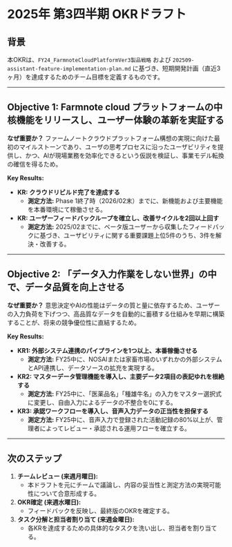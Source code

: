 # 2025年 第3四半期 OKRドラフト

## 背景

本OKRは、`FY24_FarmnoteCloudPlatformVer3製品戦略` および `202509-assistant-feature-implementation-plan.md` に基づき、短期開発計画（直近3ヶ月）を達成するためのチーム目標を定義するものです。

---

## Objective 1: Farmnote cloud プラットフォームの中核機能をリリースし、ユーザー体験の革新を実証する

**なぜ重要か？**
ファームノートクラウドプラットフォーム構想の実現に向けた最初のマイルストーンであり、ユーザの思考プロセスに沿ったユーザビリティを提供し、かつ、AIが現場業務を効率化できるという仮説を検証し、事業モデル転換の確信を得るため。

**Key Results:**
- **KR: クラウドリビルド完了を達成する**
  - **測定方法:** Phase 1終了時（2026/02末）までに、新機能および主要機能を本番環境にて稼働させる。
- **KR: ユーザーフィードバックループを確立し、改善サイクルを2回以上回す**
  - **測定方法:** 2025/02までに、ベータ版ユーザーから収集したフィードバックに基づき、ユーザビリティに関する重要課題上位5件のうち、3件を解決・改善する。

---

## Objective 2: 「データ入力作業をしない世界」の中で、データ品質を向上させる

**なぜ重要か？**
意思決定やAIの性能はデータの質と量に依存するため、ユーザーの入力負荷を下げつつ、高品質なデータを自動的に蓄積する仕組みを早期に構築することが、将来の競争優位性に直結するため。

**Key Results:**
- **KR1: 外部システム連携のパイプラインを1つ以上、本番稼働させる**
  - **測定方法:** FY25中に、NOSAIまたは家畜市場のいずれかの外部システムとAPI連携し、データソースの拡充を実現する。
- **KR2: マスターデータ管理機能を導入し、主要データ2項目の表記ゆれを根絶する**
  - **測定方法:** FY25中に、「医薬品名」「種雄牛名」の入力をマスター選択式に変更し、自由入力によるデータの不整合を0にする。
- **KR3: 承認ワークフローを導入し、音声入力データの正当性を担保する**
  - **測定方法:** FY25中に、音声入力で登録された活動記録の80%以上が、管理者によってレビュー・承認される運用フローを確立する。

---

## 次のステップ

1. **チームレビュー (来週月曜日):**
   - 本ドラフトを元にチームで議論し、内容の妥当性と測定方法の実現可能性について合意形成する。
2. **OKR確定 (来週水曜日):**
   - フィードバックを反映し、最終版のOKRを確定する。
3. **タスク分解と担当者割り当て (来週金曜日):**
   - 各KRを達成するための具体的なタスクを洗い出し、担当者を割り当てる。
